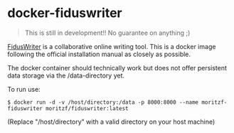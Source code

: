 # docker-fiduswriter

> This is still in development!! No guarantee on anything ;)

[FidusWriter](https://www.fiduswriter.org/how-it-works/) is a collaborative online writing tool. This is a docker image following the official installation manual as closely as possible.

The docker container should technically work but does not offer persistent data storage via the /data-directory yet.

To run use: 
~~~~
$ docker run -d -v /host/directory:/data -p 8000:8000 --name moritzf-fiduswriter moritzf/fiduswriter:latest
~~~~
(Replace "/host/directory" with a valid directory on your host machine)
